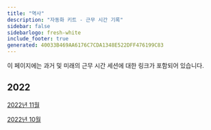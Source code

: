 ```yaml
---
title: "역사"
description: "자동화 키트 - 근무 시간 기록"
sidebar: false
sidebarlogo: fresh-white
include_footer: true
generated: 40033B469AA6176C7CDA1348E522DFF476199C83
---
```


이 페이지에는 과거 및 미래의 근무 시간 세션에 대한 링크가 포함되어 있습니다.

## 2022

[2022년 11월](/ko/office-hours/november-2022)

[2022년 10월](/ko/office-hours/october-2022)
